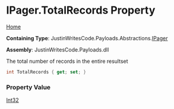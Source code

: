 # IPager\.TotalRecords Property

[Home](../../../../README.md)

**Containing Type**: JustinWritesCode\.Payloads\.Abstractions\.[IPager](../README.md)

**Assembly**: JustinWritesCode\.Payloads\.dll

  
The total number of records in the entire resultset

```csharp
int TotalRecords { get; set; }
```

### Property Value

[Int32](https://docs.microsoft.com/en-us/dotnet/api/system.int32)


